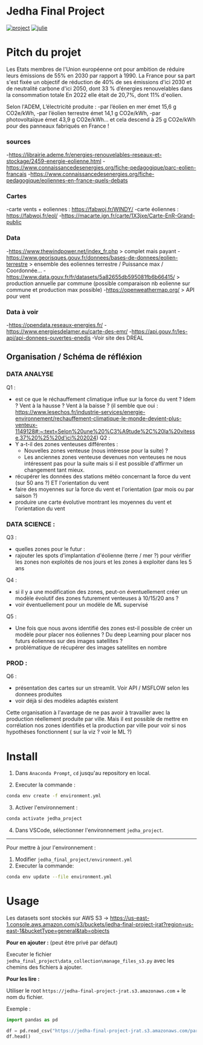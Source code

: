 # Jedha Final Project

[![project](https://img.shields.io/badge/Planning-%230077B5.svg?logo=github&logoColor=white)](https://github.com/users/tristanGIANDO/projects/6)
[![julie](https://img.shields.io/badge/Julie-%230077B5.svg?&logoColor=white)](https://app.jedha.co/course/projects-prep-ft/project-overview-ft)

# Pitch du projet

Les Etats membres de l'Union européenne ont pour ambition de réduire leurs émissions de 55% en 2030 par rapport à 1990.
La France pour sa part s'est fixée un objectif de réduction de 40% de ses émissions d'ici 2030 et de neutralité carbone d'ici 2050, dont 33 % d’énergies renouvelables dans la consommation totale
En 2022 elle était de 20,7%, dont 11% d'eolien.

Selon l'ADEM, L’électricité produite :
-par l’éolien en mer émet 15,6 g CO2e/kWh,
-par l’éolien terrestre émet 14,1 g CO2e/kWh,
-par photovoltaïque émet 43,9 g CO2e/kWh… et cela descend à 25 g CO2e/kWh pour des panneaux fabriqués en France !

### sources

-https://librairie.ademe.fr/energies-renouvelables-reseaux-et-stockage/2459-energie-eolienne.html
-https://www.connaissancedesenergies.org/fiche-pedagogique/parc-eolien-francais
-https://www.connaissancedesenergies.org/fiche-pedagogique/eoliennes-en-france-quels-debats

### Cartes

-carte vents + eoliennes : https://fabwoj.fr/WINDY/
-carte éoliennes  : https://fabwoj.fr/eol/
-https://macarte.ign.fr/carte/1X3jxe/Carte-EnR-Grand-public

### Data

-https://www.thewindpower.net/index_fr.php > complet mais payant
-https://www.georisques.gouv.fr/donnees/bases-de-donnees/eolien-terrestre > ensemble des eoliennes terrestre / Puissance max / Coordonnée...
-https://www.data.gouv.fr/fr/datasets/5a82655db595081fb6b66415/ > production annuelle par commune (possible comparaison nb eolienne sur commune et production max possible)
-https://openweathermap.org/ > API pour vent

### Data à voir

-https://opendata.reseaux-energies.fr/
-https://www.energiesdelamer.eu/carte-des-emr/
-https://api.gouv.fr/les-api/api-donnees-ouvertes-enedis
-Voir site des DREAL

## Organisation / Schéma de réfléxion

### DATA ANALYSE

Q1 :
- est ce que le réchauffement climatique influe sur la force du vent ? Idem ? Vent à la hausse ? Vent à la baisse ? (il semble que oui : https://www.lesechos.fr/industrie-services/energie-environnement/rechauffement-climatique-le-monde-devient-plus-venteux-1149128#:~:text=Selon%20une%20%C3%A9tude%2C%20la%20vitesse,37%20%25%20d'ici%202024)
Q2 :
- Y a-t-il des zones venteuses différentes :
  - Nouvelles zones venteuse (nous intéresse pour la suite) ? 
  - Les anciennes zones venteuse devenues non venteuses ne nous intéressent pas pour la suite mais si il est possible d'affirmer un changement tant mieux.
- récupérer les données des stations météo concernant la force du vent (sur 50 ans ?) ET l'orientation du vent
- faire des moyennes sur la force du vent et l'orientation (par mois ou par saison ?)
- produire une carte évolutive montrant les moyennes du vent et l'orientation du vent

### DATA SCIENCE :
Q3 : 
- quelles zones pour le futur : 
- rajouter les spots d'implantation d'éolienne (terre / mer ?) pour vérifier les zones non exploités de nos jours et les zones à exploiter dans les 5 ans
  
Q4 :
- si il y a une modification des zones, peut-on éventuellement créer un modèle évolutif des zones futurement venteuses à 10/15/20 ans ?
- voir éventuellement pour un modèle de ML supervisé

Q5 : 
- Une fois que nous avons identifié des zones est-il possible de créer un modèle pour placer nos éoliennes ? Du deep Learning pour placer nos futurs éoliennes sur des images satellites ?
- problématique de récupérer des images satellites en nombre

### PROD :
Q6 : 
- présentation des cartes sur un streamlit. Voir API / MSFLOW selon les donnees produites
- voir déjà si des modèles adaptés existent	

Cette organisation à l'avantage de ne pas avoir à travailler avec la production réellement produite par ville. Mais il est possible de mettre en corrélation nos zones identifiés et la production par ville pour voir si nos hypothèses fonctionnent ( sur la viz ? voir le ML ?)

# Install

1. Dans `Anaconda Prompt`, `cd` jusqu'au repository en local.

2. Executer la commande :

```bash
conda env create -f environment.yml
```

3. Activer l'environnement :

```bash
conda activate jedha_project
```

4. Dans VSCode, sélectionner l'environnement `jedha_project`.

---

Pour mettre à jour l'environnement :

1. Modifier `jedha_final_project/environment.yml`
2. Executer la commande:

```bash
conda env update --file environment.yml
```

# Usage

Les datasets sont stockés sur AWS S3 -> https://us-east-1.console.aws.amazon.com/s3/buckets/jedha-final-project-jrat?region=us-east-1&bucketType=general&tab=objects

**Pour en ajouter :** (peut être privé par défaut)

Executer le fichier `jedha_final_project\data_collection\manage_files_s3.py` avec les chemins des fichiers à ajouter.

**Pour les lire :**

Utiliser le root `https://jedha-final-project-jrat.s3.amazonaws.com` + le nom du fichier.

Exemple :

```py
import pandas as pd

df = pd.read_csv("https://jedha-final-project-jrat.s3.amazonaws.com/parc_national.csv")
df.head()
```
